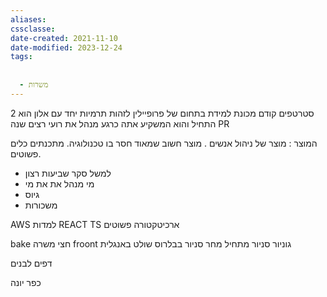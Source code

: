 ```yaml
---
aliases: 
cssclasse: 
date-created: 2021-11-10
date-modified: 2023-12-24
tags:
  
  
  - משרות
---
```


2 סטרטפים קודם מכונת למידת בתחום של פרופיילין  לזהות תרמיות
יחד עם אלון הוא התחיל והוא המשקיע
אתה כרגע מנהל את
רועי
רצים שנה PR

המוצר : מוצר של ניהול אנשים . מוצר חשוב שמאוד חסר בו טכנולוגיה. מתכנתים כלים פשוטים.

- למשל סקר שביעות רצון
- מי מנהל את את מי
- גיוס
- משכורות

AWS למדות
REACT TS
ארכיטקטורה פשוטים

bake חצי משרה
froont גוניור
סניור מתחיל מחר
סניור בבלרוס שולט באנגלית

דפים לבנים

כפר יונה
